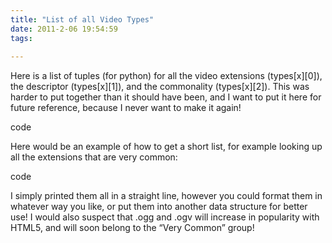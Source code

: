 ```yaml
---
title: "List of all Video Types"
date: 2011-2-06 19:54:59
tags:
  
---
```



Here is a list of tuples (for python) for all the video extensions (types[x][0]), the descriptor (types[x][1]), and the commonality (types[x][2]). This was harder to put together than it should have been, and I want to put it here for future reference, because I never want to make it again!

code

Here would be an example of how to get a short list, for example looking up all the extensions that are very common:

code

I simply printed them all in a straight line, however you could format them in whatever way you like, or put them into another data structure for better use! I would also suspect that .ogg and .ogv will increase in popularity with HTML5, and will soon belong to the “Very Common” group!


